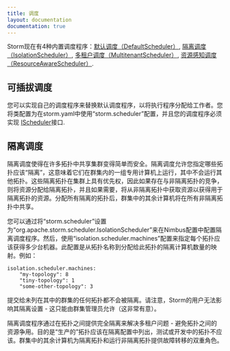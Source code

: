 ```yaml
---
title: 调度
layout: documentation
documentation: true
---
```


Storm现在有4种内置调度程序：[默认调度（DefaultScheduler）]({{page.git-blob-base}}/storm-server/src/main/java/org/apache/storm/scheduler/DefaultScheduler.java), [隔离调度（IsolationScheduler）]({{page.git-blob-base}}/storm-server/src/main/java/org/apache/storm/scheduler/IsolationScheduler.java), [多租户调度（MultitenantScheduler）]({{page.git-blob-base}}/storm-server/src/main/java/org/apache/storm/scheduler/multitenant/MultitenantScheduler.java), [资源感知调度（ResourceAwareScheduler）](Resource_Aware_Scheduler_overview.md).

## 可插拔调度
您可以实现自己的调度程序来替换默认调度程序，以将执行程序分配给工作者。您将类配置为在storm.yaml中使用“storm.scheduler”配置，并且您的调度程序必须实现 [IScheduler]({{page.git-blob-base}}/storm-client/src/jvm/org/apache/storm/scheduler/IScheduler.java)接口.

## 隔离调度
隔离调度使得在许多拓扑中共享集群变得简单而安全。隔离调度允许您指定哪些拓扑应该“隔离”，这意味着它们在群集内的一组专用计算机上运行，​​其中不会运行其他拓扑。这些隔离拓扑在集群上具有优先权，因此如果存在与非隔离拓扑的竞争，则将资源分配给隔离拓扑，并且如果需要，将从非隔离拓扑中获取资源以获得用于隔离拓扑的资源。分配所有隔离的拓扑后，群集中的其余计算机将在所有非隔离拓扑中共享。

您可以通过将“storm.scheduler”设置为“org.apache.storm.scheduler.IsolationScheduler”来在Nimbus配置中配置隔离调度程序。然后，使用“isolation.scheduler.machines”配置来指定每个拓扑应该获得多少台机器。此配置是从拓扑名称到分配给此拓扑的隔离计算机数量的映射。例如：

```
isolation.scheduler.machines:
    "my-topology": 8
    "tiny-topology": 1
    "some-other-topology": 3
```

提交给未列在其中的群集的任何拓扑都不会被隔离。请注意，Storm的用户无法影响其隔离设置 - 这只能由群集管理员允许（这非常有意）。


隔离调度程序通过在拓扑之间提供完全隔离来解决多租户问题 - 避免拓扑之间的资源争用。目的是“生产的”拓扑应该在隔离配置中列出，测试或开发中的拓扑不应该。群集中的其余计算机为隔离拓扑和运行非隔离拓扑提供故障转移的双重角色。
